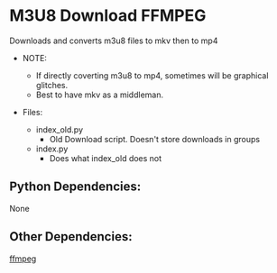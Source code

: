 # M3U8 Download FFMPEG

Downloads and converts m3u8 files to mkv then to mp4  
- NOTE:
    - If directly coverting m3u8 to mp4, sometimes will be graphical glitches. 
    - Best to have mkv as a middleman.  

- Files:
    - index_old.py
        - Old Download script. Doesn't store downloads in groups
    - index.py
        - Does what index_old does not
        
## Python Dependencies: 
None

## Other Dependencies: 
[ffmpeg](https://www.ffmpeg.org/)
    